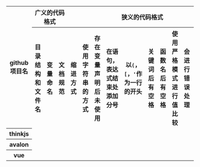 <table  class="table table-bordered table-striped table-condensed">
        <tr>
            <th rowspan="2"><center>github项目名</center></th>
            <th colspan="3"><center>广义的代码格式</center></th>
            <th colspan="10"><center>狭义的代码格式</center></th>
            <th colspan="3"><center>特殊的js风格</center></th>
        </tr>
        <tr>
            <th>目录结构和文件名</th>
            <th>变量命名</th>
            <th>文档规范</th>
            <th>缩进方式</th>
            <th>使用字符串的方式</th>
            <th>存在变量声明后未使用</th>
            <th>在语句，表达式结束处添加分号</th>
            <th>以<code>(</code>，<code>[</code>，<code>'</code>作为一行的开头</th>
            <th>关键词后有空格</th>
            <th>函数名后有空格</th>
            <th>使用严格模式进行值比较</th>
            <th>会进行错误处理</th>
            <th>使用全局变量，会添加<code>window</code>前缀</th>
            <th>IIFE</th>
            <th>严格模式</th>
            <th>模块</th>
        </tr>
        <tr>
            <th><center>thinkjs</center></th>
        </tr>
        <tr>
            <th><center>avalon</center></th>
        </tr>
        <tr>
            <th><center>vue</center></th>
        </tr>
</table>

